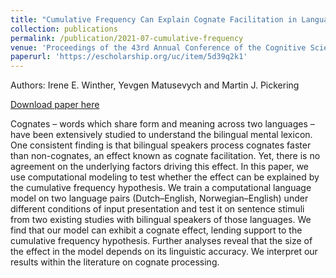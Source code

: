 ```yaml
---
title: "Cumulative Frequency Can Explain Cognate Facilitation in Language Models"
collection: publications
permalink: /publication/2021-07-cumulative-frequency
venue: 'Proceedings of the 43rd Annual Conference of the Cognitive Science Society (CogSci 2021)'
paperurl: 'https://escholarship.org/uc/item/5d39q2k1'
---
```

Authors: Irene E. Winther, Yevgen Matusevych and Martin J. Pickering

[Download paper here](https://escholarship.org/uc/item/5d39q2k1)

Cognates – words which share form and meaning across two languages – have been extensively studied to understand the bilingual mental lexicon. One consistent finding is that bilingual speakers process cognates faster than non-cognates, an effect known as cognate facilitation. Yet, there is no agreement on the underlying factors driving this effect. In this paper, we use computational modeling to test whether the effect can be explained by the cumulative frequency hypothesis. We train a computational language model on two language pairs (Dutch–English, Norwegian–English) under different conditions of input presentation and test it on sentence stimuli from two existing studies with bilingual speakers of those languages. We find that our model can exhibit a cognate effect, lending support to the cumulative frequency hypothesis. Further analyses reveal that the size of the effect in the model depends on its linguistic accuracy. We interpret our results within the literature on cognate processing.
